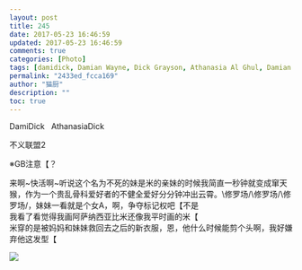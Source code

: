 ```yaml
---
layout: post
title: 245
date: 2017-05-23 16:46:59
updated: 2017-05-23 16:46:59
comments: true
categories: [Photo]
tags: [damidick, Damian Wayne, Dick Grayson, Athanasia Al Ghul, Damian Al Ghul, 不义联盟]
permalink: "2433ed_fcca169"
author: "猫厨"
description: ""
toc: true
---
```


<p>DamiDick &nbsp;&nbsp;AthanasiaDick&nbsp;</p> 
<p>不义联盟2</p> 
<p>※GB注意【？</p> 
<p>来啊~快活啊~听说这个名为不死的妹是米的亲妹的时候我简直一秒钟就变成窜天猴，作为一个贵乱骨科爱好者的不健全爱好分分钟冲出云霄。\修罗场/\修罗场/\修罗场/，妹妹一看就是个女A，啊，争夺标记权吧【不是<br />我看了看觉得我画阿萨纳西亚比米还像我平时画的米【<br />米穿的是被妈妈和妹妹救回去之后的新衣服，恩，他什么时候能剪个头啊，我好嫌弃他这发型【<br /></p>

![](https://nos.netease.com/imglf0/img/cVZNdzJtQk9JV2NERGhLVTJOTFdkbEpBWUVzN1pGRnQ5UzZGUkEzb0JxZzIyV29MaXZyMkZnPT0.jpg)